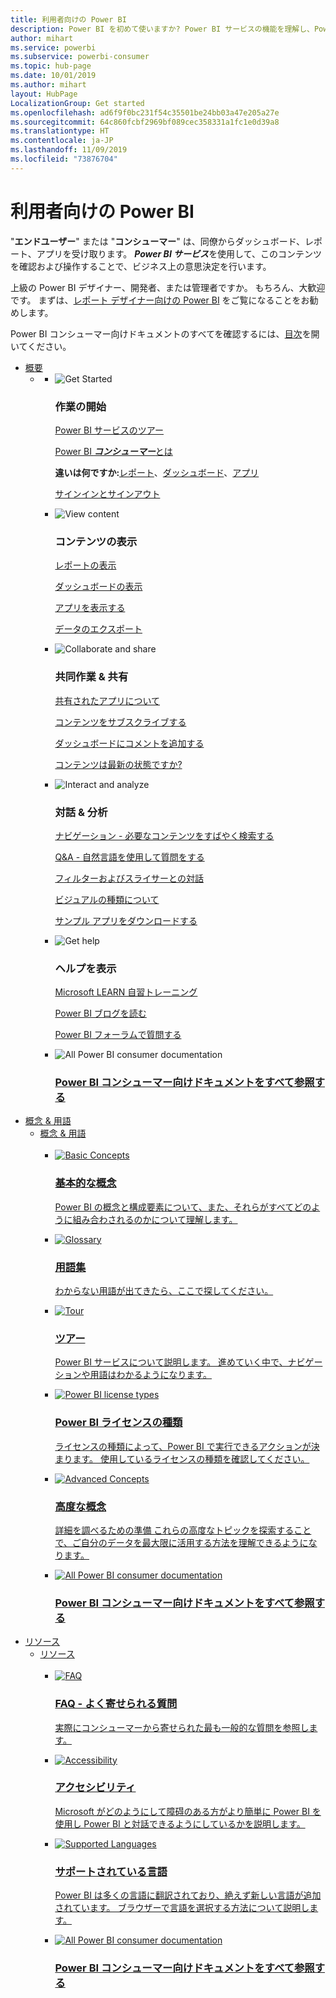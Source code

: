 ```yaml
---
title: 利用者向けの Power BI
description: Power BI を初めて使いますか? Power BI サービスの機能を理解し、Power BI のコンシューマーまたはエンド ユーザーとしてそれらを利用してできることを確認してください。
author: mihart
ms.service: powerbi
ms.subservice: powerbi-consumer
ms.topic: hub-page
ms.date: 10/01/2019
ms.author: mihart
layout: HubPage
LocalizationGroup: Get started
ms.openlocfilehash: ad6f9f0bc231f54c35501be24bb03a47e205a27e
ms.sourcegitcommit: 64c860fcbf2969bf089cec358331a1fc1e0d39a8
ms.translationtype: HT
ms.contentlocale: ja-JP
ms.lasthandoff: 11/09/2019
ms.locfileid: "73876704"
---
```

<div id="main" class="v2">
      <div class="container">
            <h1 class="">利用者向けの Power BI</h1>
            <p>"<b>エンドユーザー</b>" または "<b>コンシューマー</b>" は、同僚からダッシュボード、レポート、アプリを受け取ります。 <b><i>Power BI サービス</i></b>を使用して、このコンテンツを確認および操作することで、ビジネス上の意思決定を行います。</p>
            <p>上級の Power BI デザイナー、開発者、または管理者ですか。 もちろん、大歓迎です。 まずは、<a href="../power-bi-creator-landing.md">レポート デザイナー向けの Power BI</a> をご覧になることをお勧めします。</p>
            <p>Power BI コンシューマー向けドキュメントのすべてを確認するには、<a href="end-user-consumer.md">目次</a>を開いてください。</p>
            <ul class="pivots">
            <li>
                <a href="#get-started" data-linktype="self-bookmark">概要</a>
                <ul id="get-started" class="cardsF">
                    <li>
                        <a data-default="true" href="#getstarted" data-linktype="self-bookmark"></a>
                        <ul id="getstarted" class="cardsF">
                            <li>
                                <div class="cardSize">
                                    <div class="cardPadding">
                                        <div class="card">
                                            <div class="cardImageOuter">
                                                <div class="cardImage">
                                                    <img alt="Get Started" src="media/end-user-consumer/get-started.svg" data-linktype="relative-path">
                                                </div>
                                            </div>
                                            <div class="cardText">
                                                <h3>作業の開始</h3>
                                                <p><a href="/power-bi/consumer/end-user-reading-view" data-linktype="absolute-path">Power BI サービスのツアー</a></p>
                                                <p><a href="/power-bi/consumer/end-user-consumer" data-linktype="absolute-path">Power BI <b><i>コンシューマー</i></b>とは</a></p>
                                                <p><b>違いは何ですか:</b><a href="/power-bi/consumer/end-user-reports" data-linktype="absolute-path">レポート</a>、<a href="/power-bi/consumer/end-user-dashboards" data-linktype="absolute-path">ダッシュボード</a>、<a href="/power-bi/consumer/end-user-apps" data-linktype="absolute-path">アプリ</a></p>
                                                <p><a href="/power-bi/consumer/end-user-sign-in" data-linktype="absolute-path">サインインとサインアウト</a></p>
                                            </div>
                                        </div>
                                    </div>
                                </div>
                            </li>
                            <li>
                                <div class="cardSize">
                                    <div class="cardPadding">
                                        <div class="card">
                                            <div class="cardImageOuter">
                                                <div class="cardImage">
                                                    <img alt="View content" src="media/end-user-consumer/view-content.svg" data-linktype="relative-path">
                                                </div>
                                            </div>
                                            <div class="cardText">
                                                <h3>コンテンツの表示</h3>
                                                <p><a href="/power-bi/consumer/end-user-report-open" data-linktype="absolute-path">レポートの表示</a></p>
                                                <p><a href="/power-bi/consumer/end-user-dashboard-open" data-linktype="absolute-path">ダッシュボードの表示</a></p>
                                                <p><a href="/power-bi/consumer/end-user-app-view" data-linktype="absolute-path">アプリを表示する</a></p>
                                                <p><a href="/power-bi/consumer/end-user-export" data-linktype="absolute-path">データのエクスポート</a>
                                            </div>
                                        </div>
                                    </div>
                                </div>
                            </li>
                            <li>
                                <div class="cardSize">
                                    <div class="cardPadding">
                                        <div class="card">
                                            <div class="cardImageOuter">
                                                <div class="cardImage">
                                                    <img alt="Collaborate and share" src="media/end-user-consumer/collaborate-share.svg" data-linktype="relative-path">
                                                </div>
                                            </div>
                                            <div class="cardText">
                                                <h3>共同作業 &amp; 共有</h3>
                                                <p><a href="/power-bi/consumer/end-user-apps" data-linktype="absolute-path">共有されたアプリについて</a></p>
                                                <p><a href="/power-bi/consumer/end-user-subscribe" data-linktype="absolute-path">コンテンツをサブスクライブする</a></p>
                                                <p><a href="/power-bi/consumer/end-user-comment" data-linktype="absolute-path">ダッシュボードにコメントを追加する</a></p>
                                                <p><a href="/power-bi/consumer/end-user-fresh" data-linktype="absolute-path">コンテンツは最新の状態ですか?</a></p>
                                            </div>
                                        </div>
                                    </div>
                                </div>
                            </li>
                            <li>
                                <div class="cardSize">
                                    <div class="cardPadding">
                                        <div class="card">
                                            <div class="cardImageOuter">
                                                <div class="cardImage">
                                                    <img alt="Interact and analyze" src="media/end-user-consumer/interact-analyze.svg" data-linktype="relative-path">
                                                </div>
                                            </div>
                                            <div class="cardText">
                                                <h3>対話 &amp; 分析</h3>
                                                <p><a href="/power-bi/consumer/end-user-experience" data-linktype="absolute-path">ナビゲーション - 必要なコンテンツをすばやく検索する</a></p>
                                                <p><a href="/power-bi/consumer/end-user-q-and-a" data-linktype="absolute-path">Q&amp;A - 自然言語を使用して質問をする</a></p>
                                                <p><a href="/power-bi/consumer/end-user-report-filter" data-linktype="absolute-path">フィルターおよびスライサーとの対話</a></p>
                                                <p><a href="/power-bi/consumer/end-user-visual-type" data-linktype="absolute-path">ビジュアルの種類について</a></p>
                                                <p><a href="/power-bi/consumer/end-user-app-marketing" data-linktype="absolute-path">サンプル アプリをダウンロードする</a></p>
                                            </div>
                                        </div>
                                    </div>
                                </div>
                            </li>
                            <li>
                                <div class="cardSize">
                                    <div class="cardPadding">
                                        <div class="card">
                                            <div class="cardImageOuter">
                                                <div class="cardImage">
                                                    <img alt="Get help" src="media/end-user-consumer/get-help.svg" data-linktype="relative-path">
                                                </div>
                                            </div>
                                            <div class="cardText">
                                                <h3>ヘルプを表示</h3>
                                            <p><a href="https://docs.microsoft.com/learn/paths/consume-data-with-power-bi/" data-linktype="absolute-path">Microsoft LEARN 自習トレーニング</a></p>
                                                <p><a href="https://powerbi.microsoft.com/blog/" data-linktype="absolute-path">Power BI ブログを読む</a></p>
                                                <p><a href="https://community.powerbi.com/" data-linktype="absolute-path">Power BI フォーラムで質問する</a></p>
                                            </div>
                                        </div>
                                    </div>
                                </div>
                            </li>
                            <li>
                                <div class="cardSize">
                                    <div class="cardPadding">
                                        <div class="card">
                                            <div class="cardImageOuter">
                                                <div class="cardImage">
                                                    <img alt="All Power BI consumer documentation" src="media/end-user-consumer/see-all.svg" data-linktype="relative-path">
                                                </div>
                                            </div>
                                            <div class="cardText">
                                                <a href="end-user-consumer.md" data-linktype="absolute-path">
                                                <h3>Power BI コンシューマー向けドキュメントをすべて参照する</h3></a>
                                            </div>
                                        </div>
                                    </div>
                                </div>
                            </li>
                        </ul>
                    </li>
                </ul>
            </li>
            <li>
                <a href="#concepts-terminology" data-linktype="self-bookmark"> 概念 &amp; 用語</a>
                <ul id="concepts-terminology">
                    <li>
                        <a href="#conceptsterminology" data-linktype="self-bookmark"> 概念 &amp; 用語</a>
                        <ul id="conceptsterminology" class="cardsC">
                            <br>
                            <li>
                                <a href="/power-bi/consumer/End-user-basic-concepts" data-linktype="absolute-path">
                                    <div class="cardSize">
                                        <div class="cardPadding">
                                            <div class="card">
                                                <div class="cardImageOuter">
                                                    <div class="cardImage bgdAccent1">
                                                        <img src="media/end-user-consumer/basic-concepts.svg" alt="Basic Concepts" data-linktype="relative-path">
                                                    </div>
                                                </div>
                                                <div class="cardText">
                                                    <h3>基本的な概念</h3>
                                                    <p>Power BI の概念と構成要素について、また、それらがすべてどのように組み合わされるのかについて理解します。</p>
                                                </div>
                                            </div>
                                        </div>
                                    </div>
                                </a>
                            </li>
                            <li>
                                <a href="/power-bi/consumer/End-user-glossary" data-linktype="absolute-path">
                                    <div class="cardSize">
                                        <div class="cardPadding">
                                            <div class="card">
                                                <div class="cardImageOuter">
                                                    <div class="cardImage bgdAccent1">
                                                        <img src="media/end-user-consumer/glossary.svg" alt="Glossary" data-linktype="relative-path">
                                                    </div>
                                                </div>
                                                <div class="cardText">
                                                    <h3>用語集</h3>
                                                    <p>わからない用語が出てきたら、ここで探してください。</p>
                                                </div>
                                            </div>
                                        </div>
                                    </div>
                                </a>
                            </li>
                            <li>
                                <a href="/power-bi/consumer/end-user-experience" data-linktype="absolute-path">
                                    <div class="cardSize">
                                        <div class="cardPadding">
                                            <div class="card">
                                                <div class="cardImageOuter">
                                                    <div class="cardImage bgdAccent1">
                                                        <img src="media/end-user-consumer/tour.svg" alt="Tour" data-linktype="relative-path">
                                                    </div>
                                                </div>
                                                <div class="cardText">
                                                    <h3>ツアー</h3>
                                                    <p>Power BI サービスについて説明します。 進めていく中で、ナビゲーションや用語はわかるようになります。</p>
                                                </div>
                                            </div>
                                        </div>
                                    </div>
                                </a>
                            </li>
                            <li>
                                <a href="/power-bi/service-admin-licensing-organization" data-linktype="absolute-path">
                                    <div class="cardSize">
                                        <div class="cardPadding">
                                            <div class="card">
                                                <div class="cardImageOuter">
                                                    <div class="cardImage bgdAccent1">
                                                        <img src="media/end-user-consumer/power-bi-license-types.svg" alt="Power BI license types" data-linktype="relative-path">
                                                    </div>
                                                </div>
                                                <div class="cardText">
                                                    <h3>Power BI ライセンスの種類</h3>
                                                    <p>ライセンスの種類によって、Power BI で実行できるアクションが決まります。 使用しているライセンスの種類を確認してください。</p>
                                                </div>
                                            </div>
                                        </div>
                                    </div>
                                </a>
                            </li>
                            <li>
                                <a href="/power-bi/consumer/end-user-featured" data-linktype="absolute-path">
                                    <div class="cardSize">
                                        <div class="cardPadding">
                                            <div class="card">
                                                <div class="cardImageOuter">
                                                    <div class="cardImage bgdAccent1">
                                                        <img src="media/end-user-consumer/advanced-concepts.svg" alt="Advanced Concepts" data-linktype="relative-path">
                                                    </div>
                                                </div>
                                                <div class="cardText">
                                                    <h3>高度な概念</h3>
                                                    <p>詳細を調べるための準備 これらの高度なトピックを探索することで、ご自分のデータを最大限に活用する方法を理解できるようになります。 </p>
                                                </div>
                                            </div>
                                        </div>
                                    </div>
                                </a>
                            </li>
                            <li>
                                <a href="end-user-consumer.md" data-linktype="absolute-path">
                                    <div class="cardSize">
                                        <div class="cardPadding">
                                            <div class="card">
                                                <div class="cardImageOuter">
                                                    <div class="cardImage bgdAccent1">
                                                        <img src="media/end-user-consumer/See_All_400x140.svg" alt="All Power BI consumer documentation" data-linktype="relative-path">
                                                    </div>
                                                </div>
                                                <div class="cardText">
                                                    <h3>Power BI コンシューマー向けドキュメントをすべて参照する</h3>
                                                </div>
                                            </div>
                                        </div>
                                    </div>
                                </a>
                            </li>
                        </ul>
                    </li>
                </ul>
            </li>
            <li>
                <a href="#resources" data-linktype="self-bookmark">リソース</a>
                <ul id="resources">
                    <li>
                        <a href="#resources" data-linktype="self-bookmark">リソース</a>
                        <ul id="resources" class="cardsC">
                            <br>
                            <li>
                                <a href="/power-bi/consumer/end-user-faq" data-linktype="absolute-path">
                                    <div class="cardSize">
                                        <div class="cardPadding">
                                            <div class="card">
                                                <div class="cardImageOuter">
                                                    <div class="cardImage bgdAccent1">
                                                        <img src="media/end-user-consumer/faq.svg" alt="FAQ" data-linktype="relative-path">
                                                    </div>
                                                </div>
                                                <div class="cardText">
                                                    <h3>FAQ - よく寄せられる質問</h3>
                                                    <p>実際にコンシューマーから寄せられた最も一般的な質問を参照します。</p>
                                                </div>
                                            </div>
                                        </div>
                                    </div>
                                </a>
                            </li>
                            <li>
                                <a href="/power-bi/desktop-accessibility" data-linktype="absolute-path">
                                    <div class="cardSize">
                                        <div class="cardPadding">
                                            <div class="card">
                                                <div class="cardImageOuter">
                                                    <div class="cardImage bgdAccent1">
                                                        <img src="media/end-user-consumer/accessibility.svg" alt="Accessibility" data-linktype="relative-path">
                                                    </div>
                                                </div>
                                                <div class="cardText">
                                                    <h3>アクセシビリティ</h3>
                                                    <p>Microsoft がどのようにして障碍のある方がより簡単に Power BI を使用し Power BI と対話できるようにしているかを説明します。 </p>
                                                </div>
                                            </div>
                                        </div>
                                    </div>
                                </a>
                            </li>
                            <li>
                                <a href="/power-bi/supported-languages-countries-regions" data-linktype="absolute-path">
                                    <div class="cardSize">
                                        <div class="cardPadding">
                                            <div class="card">
                                                <div class="cardImageOuter">
                                                    <div class="cardImage bgdAccent1">
                                                        <img src="media/end-user-consumer/supported-languages.svg" alt="Supported Languages" data-linktype="relative-path">
                                                    </div>
                                                </div>
                                                <div class="cardText">
                                                    <h3>サポートされている言語</h3>
                                                    <p>Power BI は多くの言語に翻訳されており、絶えず新しい言語が追加されています。 ブラウザーで言語を選択する方法について説明します。 </p>
                                                </div>
                                            </div>
                                        </div>
                                    </div>
                                </a>
                            </li>
                            <li>
                                <a href="end-user-consumer.md" data-linktype="absolute-path">
                                    <div class="cardSize">
                                        <div class="cardPadding">
                                            <div class="card">
                                                <div class="cardImageOuter">
                                                    <div class="cardImage bgdAccent1">
                                                        <img src="media/end-user-consumer/See_All_400x140.svg" alt="All Power BI consumer documentation" data-linktype="relative-path">
                                                    </div>
                                                </div>
                                                <div class="cardText">
                                                    <h3>Power BI コンシューマー向けドキュメントをすべて参照する</h3>
                                                </div>
                                            </div>
                                        </div>
                                    </div>
                                </a>
                            </li>
                        </ul>
                    </li>
                </ul>
            </li>
            </ul> 
      </div>
</div>
